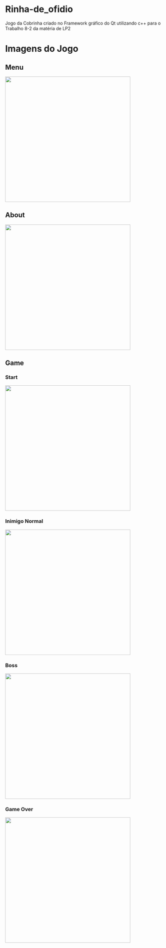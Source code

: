 # Rinha-de_ofidio
   Jogo da Cobrinha criado no Framework gráfico do Qt utilizando c++ para o Trabalho 8-2 da matéria de LP2
   
# Imagens do Jogo

## Menu
<img src="https://user-images.githubusercontent.com/42501669/116639734-93a48a80-a93f-11eb-862f-c0f8436b5edd.png" width="400px"/>

## About
<img src="https://user-images.githubusercontent.com/42501669/116639765-a3bc6a00-a93f-11eb-9cfb-078f5c76816b.png" width="400px"/>

## Game

### Start
<img src="https://user-images.githubusercontent.com/42501669/116639793-b767d080-a93f-11eb-9d5a-7d038c3bc3e3.png" width="400px"/>

### Inimigo Normal
<img src="https://user-images.githubusercontent.com/42501669/116639882-e4b47e80-a93f-11eb-8795-f6b20bb19409.png" width="400px"/>

### Boss
<img src="https://user-images.githubusercontent.com/42501669/116639968-19283a80-a940-11eb-9cbb-e97d09e0fc1e.png" width="400px"/>

### Game Over
<img src="https://user-images.githubusercontent.com/42501669/116639986-2513fc80-a940-11eb-90a5-aa0eca26cad4.png" width="400px"/>

